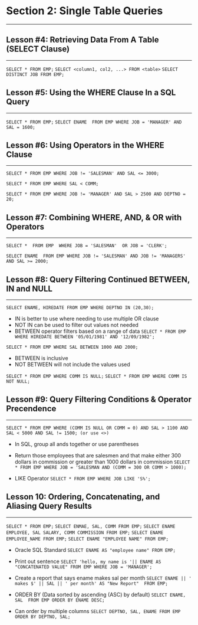 # Section 2: Single Table Queries
---
## Lesson #4: Retrieving Data From A Table (SELECT Clause)
---
`SELECT * FROM EMP;`
`SELECT <column1, col2, ...>
FROM <table>`
`SELECT DISTINCT JOB FROM EMP;`

## Lesson #5: Using the WHERE Clause In a SQL Query
---
`SELECT * FROM EMP;`
`SELECT ENAME 
FROM EMP
WHERE JOB = 'MANAGER'
AND SAL = 1600;`
## Lesson #6: Using Operators in the WHERE Clause
---
`SELECT * FROM EMP
WHERE JOB != 'SALESMAN'
AND SAL <= 3000;`

`SELECT * FROM EMP
WHERE SAL < COMM;`

`SELECT * FROM EMP
WHERE JOB != 'MANAGER'
AND SAL > 2500 AND DEPTNO = 20;`
## Lesson #7: Combining WHERE, AND, & OR with Operators
---
`SELECT * 
FROM EMP 
WHERE JOB = 'SALESMAN' 
OR JOB = 'CLERK';`

`SELECT ENAME 
FROM EMP
WHERE JOB != 'SALESMAN' AND JOB != 'MANAGERS'
AND SAL >= 2000;`
## Lesson #8: Query Filtering Continued BETWEEN, IN and NULL
---
`SELECT ENAME, HIREDATE
FROM EMP
WHERE DEPTNO IN (20,30);`
- IN is better to use where needing to use multiple OR clause
- NOT IN can be used to filter out values not needed
- BETWEEN operator filters based on a range of data
`SELECT * FROM EMP
WHERE HIREDATE BETWEEN '05/01/1981' AND '12/09/1982';`

`SELECT * FROM EMP
WHERE SAL BETWEEN 1000 AND 2000;`
- BETWEEN is inclusive
- NOT BETWEEN will not include the values used

`SELECT * FROM EMP WHERE COMM IS NULL;`
`SELECT * FROM EMP WHERE COMM IS NOT NULL;`
## Lesson #9: Query Filtering Conditions & Operator Precendence
---
`SELECT * FROM EMP
WHERE (COMM IS NULL OR COMM = 0)
AND SAL > 1100 AND SAL < 5000
AND SAL != 1500; (or use <>)` 
- In SQL, group all ands together or use parentheses

- Return those employees that are salesmen and that make either 300 dollars in commission or greater than 1000 dollars in commission
`SELECT * FROM EMP
WHERE JOB = 'SALESMAN
AND (COMM = 300 OR COMM > 1000);`

- LIKE Operator
`SELECT * FROM EMP
WHERE JOB LIKE 'S%';`

## Lesson 10: Ordering, Concatenating, and Aliasing Query Results
---
`SELECT * FROM EMP;`
`SELECT ENMAE, SAL, COMM FROM EMP;`
`SELECT ENAME EMPLOYEE, SAL SALARY, COMM COMMISSION FROM EMP;`
`SELECT ENAME EMPLOYEE_NAME FROM EMP;`
`SELECT ENAME "EMPLOYEE NAME" FROM EMP;`

- Oracle SQL Standard
`SELECT ENAME AS "employee name" FROM EMP;`

- Print out sentence
`SELECT 'hello, my name is '|| ENAME AS "CONCATENATED VALUE"
FROM EMP
WHERE JOB = 'MANAGER';`

- Create a report that says ename makes sal per month
`SELECT ENAME || ' makes $' || SAL || ' per month' AS "New Report" 
FROM EMP;`

- ORDER BY (Data sorted by ascending (ASC) by default)
`SELECT ENAME, SAL 
FROM EMP
ORDER BY ENAME DESC;`

- Can order by multiple columns 
`SELECT DEPTNO, SAL, ENAME
FROM EMP
ORDER BY DEPTNO, SAL;`
